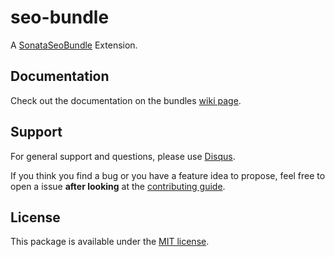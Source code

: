 # seo-bundle

A [SonataSeoBundle](https://github.com/sonata-project/SonataSeoBundle) Extension.


## Documentation

Check out the documentation on the bundles [wiki page](https://github.com/bruery/seo-bundle/wiki).

## Support

For general support and questions, please use [Disqus](https://thebruery.disq.us).

If you think you find a bug or you have a feature idea to propose, feel free to open a issue
**after looking** at the [contributing guide](CONTRIBUTING.md).

## License

This package is available under the [MIT license](LICENSE).
